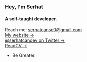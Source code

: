 ### Hey, I'm Serhat
#### A self-taught developer.

Reach me: serhatcansc0@gmail.com<br />
[My website &rarr;](https://serhatcan.dev)<br />
[@serhatcandev on Twitter &rarr;](https://twitter.com/serhatcandev)<br />
[ReadCV &rarr;](https://read.cv/serhatcan)<br />


- Be Greater.
